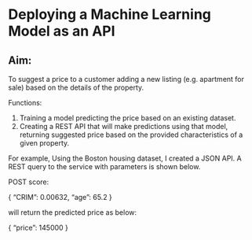 # Deploying a Machine Learning Model as an API


## Aim:
To suggest a price to a customer adding a new listing (e.g. apartment for sale) based on the details of the property.

Functions:
1. Training a model predicting the price based on an existing dataset.
2. Creating a REST API that will make predictions using that model, returning suggested price based on the provided characteristics of a given property.


For example, 
Using the Boston housing dataset, I created a JSON API.
A REST query to the service with parameters is shown below.


POST score:

{
“CRIM”: 0.00632,
“age”: 65.2
}


will return the predicted price as below:

{
“price”: 145000
}

